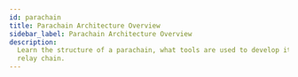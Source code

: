 ```yaml
---
id: parachain
title: Parachain Architecture Overview
sidebar_label: Parachain Architecture Overview
description:
  Learn the structure of a parachain, what tools are used to develop it, and how it relates to the
  relay chain.
---
```

